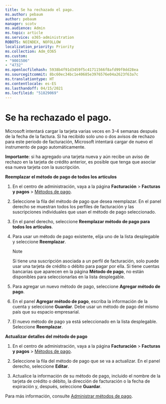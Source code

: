 ```yaml
---
title: Se ha rechazado el pago.
ms.author: pebaum
author: pebaum
manager: scotv
ms.audience: Admin
ms.topic: article
ms.service: o365-administration
ROBOTS: NOINDEX, NOFOLLOW
localization_priority: Priority
ms.collection: Adm_O365
ms.custom:
- "9001506"
- "4732"
ms.openlocfilehash: 5938b4f91d3459f5c41711566f8afd99f0dd28ea
ms.sourcegitcommit: 8bc60ec34bc1e40685e3976576e04a2623f63a7c
ms.translationtype: HT
ms.contentlocale: es-ES
ms.lasthandoff: 04/15/2021
ms.locfileid: "51829069"
---
```

# <a name="your-payment-was-declined"></a>Se ha rechazado el pago.

Microsoft intentará cargar la tarjeta varias veces en 3-4 semanas después de la fecha de la factura.  Si ha recibido solo uno o dos avisos de rechazo para este periodo de facturación, Microsoft intentará cargar de nuevo el instrumento de pago automáticamente.  

**Importante**: si ha agregado una tarjeta nueva y aún recibe un aviso de rechazo en la tarjeta de crédito anterior, es posible que tenga que asociar esa nueva tarjeta con la suscripción.

**Reemplazar el método de pago de todos los artículos**

1. En el centro de administración, vaya a la página **Facturación** > **Facturas y pagos** > [Métodos de pago](https://go.microsoft.com/fwlink/p/?linkid=2018806).

2. Seleccione la fila del método de pago que desea reemplazar. En el panel derecho se muestran todos los perfiles de facturación y las suscripciones individuales que usan el método de pago seleccionado.

3. En el panel derecho, seleccione **Reemplazar método de pago para todos los artículos**.

4. Para usar un método de pago existente, elija uno de la lista desplegable y seleccione **Reemplazar**.

    > [!NOTE]
    > Si tiene una suscripción asociada a un perfil de facturación, solo puede usar una tarjeta de crédito o débito para pagar por ella. Si tiene cuentas bancarias que aparecen en la página **Método de pago**, no están disponibles para seleccionarlas en la lista desplegable.

5. Para agregar un nuevo método de pago, seleccione **Agregar método de pago**.

6. En el panel **Agregar método de pago**, escriba la información de la cuenta y seleccione **Guardar**. Debe usar un método de pago del mismo país que su espacio empresarial.

7. El nuevo método de pago ya está seleccionado en la lista desplegable. Seleccione **Reemplazar**.

**Actualizar detalles del método de pago**

1. En el centro de administración, vaya a la página **Facturación** > **Facturas y pagos** > [Métodos de pago](https://go.microsoft.com/fwlink/p/?linkid=2018806).

2. Seleccione la fila del método de pago que se va a actualizar. En el panel derecho, seleccione **Editar**.

3. Actualice la información de su método de pago, incluido el nombre de la tarjeta de crédito o débito, la dirección de facturación o la fecha de expiración y, después, seleccione **Guardar**.

Para más información, consulte [Administrar métodos de pago](https://docs.microsoft.com/microsoft-365/commerce/billing-and-payments/manage-payment-methods).